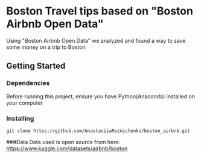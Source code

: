  # Boston Travel tips based on "Boston Airbnb Open Data" 

Using "Boston Airbnb Open Data" we analyzed and found a way to save some money on a trip to Boston

## Getting Started

### Dependencies
Before running this project, ensure you have Python(Anaconda) installed on your computer

### Installing
```
git clone https://github.com/AnastasiiaReznichenko/boston_airbnb.git
```

###Data
Data used is open source from here: https://www.kaggle.com/datasets/airbnb/boston
